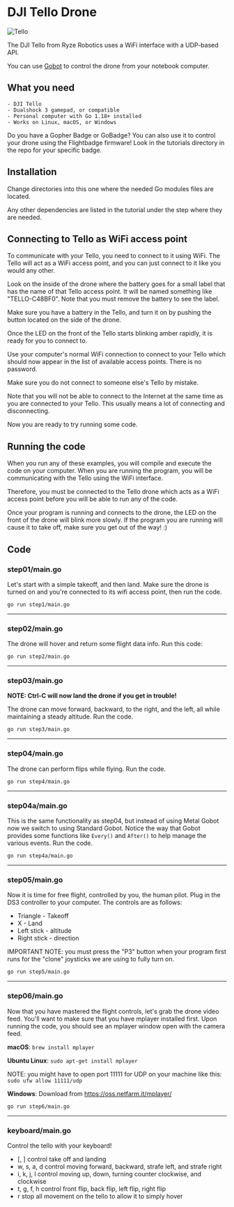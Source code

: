 # DJI Tello Drone

![Tello](https://upload.wikimedia.org/wikipedia/commons/thumb/a/a2/Ryze_Tello.jpg/320px-Ryze_Tello.jpg)

The DJI Tello from Ryze Robotics uses a WiFi interface with a UDP-based API.

You can use [Gobot](https://github.com/hybridgroup/gobot) to control the drone from your notebook computer.

## What you need

    - DJI Tello
    - Dualshock 3 gamepad, or compatible
    - Personal computer with Go 1.18+ installed
    - Works on Linux, macOS, or Windows

Do you have a Gopher Badge or GoBadge? You can also use it to control your drone using the Flightbadge firmware! Look in the tutorials directory in the repo for your specific badge.

## Installation

Change directories into this one where the needed Go modules files are located. 

Any other dependencies are listed in the tutorial under the step where they are needed.

## Connecting to Tello as WiFi access point

To communicate with your Tello, you need to connect to it using WiFi. The Tello will act as a WiFi access point, and you can just connect to it like you would any other.

Look on the inside of the drone where the battery goes for a small label that has the name of that Tello access point. It will be named something like "TELLO-C48BF0". Note that you must remove the battery to see the label.

Make sure you have a battery in the Tello, and turn it on by pushing the button located on the side of the drone.

Once the LED on the front of the Tello starts blinking amber rapidly, it is ready for you to connect to.

Use your computer's normal WiFi connection to connect to your Tello which should now appear in the list of available access points. There is no password.

Make sure you do not connect to someone else's Tello by mistake.

Note that you will not be able to connect to the Internet at the same time as you are connected to your Tello. This usually means a lot of connecting and disconnecting.

Now you are ready to try running some code.

## Running the code

When you run any of these examples, you will compile and execute the code on your computer. When you are running the program, you will be communicating with the Tello using the WiFi interface.

Therefore, you must be connected to the Tello drone which acts as a WiFi access point before you will be able to run any of the code.

Once your program is running and connects to the drone, the LED on the front of the drone will blink more slowly. If the program you are running will cause it to take off, make sure you get out of the way! :)

## Code

### step01/main.go

Let's start with a simple takeoff, and then land. Make sure the drone is turned on and you're connected to its wifi access point, then run the code.

```go run step1/main.go```

<hr>

### step02/main.go

The drone will hover and return some flight data info. Run this code:

```go run step2/main.go```

<hr>

### step03/main.go

**NOTE: Ctrl-C will now land the drone if you get in trouble!**

The drone can move forward, backward, to the right, and the left, all while maintaining a steady altitude. Run the code. 

```go run step3/main.go```

<hr>

### step04/main.go

The drone can perform flips while flying. Run the code.

```go run step4/main.go```

<hr>

### step04a/main.go

This is the same functionality as step04, but instead of using Metal Gobot now we switch to using Standard Gobot. Notice the way that Gobot provides some functions like `Every()` and `After()` to help manage the various events. Run the code.

```go run step4a/main.go```

<hr>

### step05/main.go

Now it is time for free flight, controlled by you, the human pilot. Plug in the DS3 controller to your computer. The controls are as follows:

* Triangle    - Takeoff
* X           - Land
* Left stick  - altitude
* Right stick - direction


IMPORTANT NOTE: you must press the "P3" button when your program first runs for the "clone" joysticks we are using to fully turn on.

`go run step5/main.go`

<hr>

### step06/main.go

Now that you have mastered the flight controls, let's grab the drone video feed. You'll want to make sure that you have mplayer installed first. Upon running the code, you should see an mplayer window open with the camera feed.

**macOS**:
`brew install mplayer`

**Ubuntu Linux**:
`sudo apt-get install mplayer`

NOTE: you might have to open port 11111 for UDP on your machine like this:
`sudo ufw allow 11111/udp`

**Windows**:
Download from https://oss.netfarm.it/mplayer/

```go run step6/main.go```

<hr>

### keyboard/main.go

Control the tello with your keyboard!

- [, ] control take off and landing
- w, s, a, d control moving forward, backward, strafe left, and strafe right
- i, k, j, l control moving up, down, turning counter clockwise, and clockwise
- t, g, f, h control front flip, back flip, left flip, right flip
- r stop all movement on the tello to allow it to simply hover
